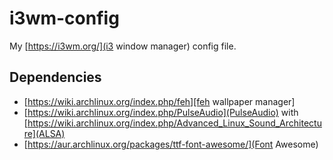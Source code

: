 # i3wm-config
My [https://i3wm.org/](i3 window manager) config file.

## Dependencies

+ [https://wiki.archlinux.org/index.php/feh][feh wallpaper manager]
+ [https://wiki.archlinux.org/index.php/PulseAudio](PulseAudio) with [https://wiki.archlinux.org/index.php/Advanced_Linux_Sound_Architecture](ALSA)
+ [https://aur.archlinux.org/packages/ttf-font-awesome/](Font Awesome)
